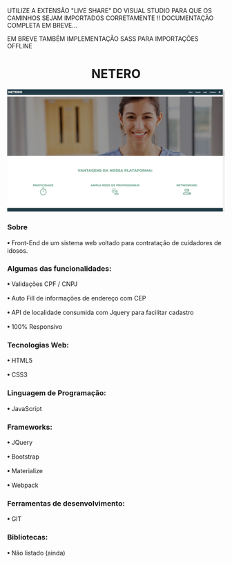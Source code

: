 UTILIZE A EXTENSÃO "LIVE SHARE" DO VISUAL STUDIO PARA QUE OS CAMINHOS SEJAM IMPORTADOS CORRETAMENTE !!
DOCUMENTAÇÃO COMPLETA EM BREVE...
<p> EM BREVE TAMBÉM IMPLEMENTAÇÃO SASS PARA IMPORTAÇÕES OFFLINE </p>
<h1 align="center"> NETERO </h1>

![netero](netero.png)

<h3>Sobre</h3>

𖧹 Front-End de um sistema web voltado para contratação de cuidadores de idosos.

<h3>Algumas das funcionalidades:</h3>
<p> 𖧹 Validações CPF / CNPJ </p>
<p> 𖧹 Auto Fill de informações de endereço com CEP </p>
<p> 𖧹 API de localidade consumida com Jquery para facilitar cadastro </p>
<p> 𖧹 100% Responsivo </p>

<h3>Tecnologias Web:</h3>

<p> 𖧹 HTML5 </P>
𖧹 CSS3

<h3>Linguagem de Programação:</h3>

𖧹 JavaScript

<h3>Frameworks:</h3>

<p> 𖧹 JQuery </p>
<p> 𖧹 Bootstrap </p>
<p> 𖧹 Materialize </p>
𖧹 Webpack

<h3>Ferramentas de desenvolvimento:</h3>

𖧹 GIT

<h3>Bibliotecas:</h3>

𖧹 Não listado (ainda)
